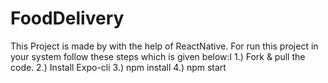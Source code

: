 # FoodDelivery
This Project is made by with the help of ReactNative.
For run this project in your system follow these steps which is given below:l
1.) Fork & pull the code.
2.) Install Expo-cli
3.) npm install
4.) npm start

